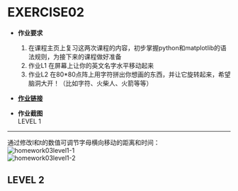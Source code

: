 EXERCISE02
=======

 - **作业要求**  
   1. 在课程主页上复习这两次课程的内容，初步掌握python和matplotlib的语法规则，为接下来的课程做好准备   
   2. 作业L1 在屏幕上让你的英文名字水平移动起来  
   3. 作业L2 在80*80点阵上用字符拼出你想画的东西，并让它旋转起来，希望脑洞大开！（比如字符、火柴人、火箭等等）  
     
     
 - [**作业链接**]()  
     
     
 - **作业截图**  
 LEVEL 1
------  
通过修改l和t的数值可调节字母横向移动的距离和时间：  
 ![homework03level1-1](https://github.com/Pu-ZH/compuationalphysics_N2014301020017/blob/master/EXERCISE03/homework03level1-1.png)   
 ![homework03level1-2](https://github.com/Pu-ZH/compuationalphysics_N2014301020017/blob/master/EXERCISE03/homework03level1-2.png)    
  
LEVEL 2
------  




